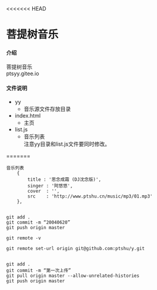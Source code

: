 <<<<<<< HEAD
# 菩提树音乐
#### 介绍
菩提树音乐  
ptsyy.gitee.io  
#### 文件说明
* yy
  * 音乐源文件存放目录  
* index.html
  * 主页  
* list.js
  * 音乐列表  
  注意yy目录和list.js文件要同时修改。

=======


```
音乐列表
	{
		title : '思念成霜 (DJ沈念版)',
		singer : '阿悠悠',
		cover  : '',
		src    : 'http://www.ptshu.cn/music/mp3/01.mp3'
	},
```

```

git add .
git commit -m “20040620”
git push origin master

git remote -v

git remote set-url origin git@github.com:ptshu/y.git


git add .
git commit -m “第一次上传”
git pull origin master --allow-unrelated-histories
git push origin master

```
